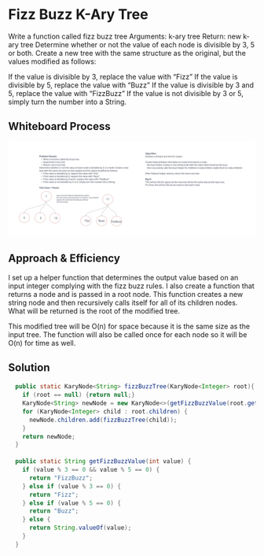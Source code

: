 # Fizz Buzz K-Ary Tree

Write a function called fizz buzz tree
Arguments: k-ary tree
Return: new k-ary tree
Determine whether or not the value of each node is divisible by 3, 5 or both. Create a new tree with the same structure as the original, but the values modified as follows:

If the value is divisible by 3, replace the value with “Fizz”
If the value is divisible by 5, replace the value with “Buzz”
If the value is divisible by 3 and 5, replace the value with “FizzBuzz”
If the value is not divisible by 3 or 5, simply turn the number into a String.

## Whiteboard Process

![Whiteboard](fizzbuzz.jpg)

## Approach & Efficiency

I set up a helper function that determines the output value based on an input integer complying with the fizz buzz rules.  I also create a function that returns a node and is
passed in a root node.  This function creates a new string node and then recursively calls itself for all of its children nodes.  What will be returned is the root of the modified tree.

This modified tree will be O(n) for space because it is the same size as the input tree.  The function will also be called once for each node so it will be O(n) for time as well.


## Solution
```java
  public static KaryNode<String> fizzBuzzTree(KaryNode<Integer> root){
    if (root == null) {return null;}
    KaryNode<String> newNode = new KaryNode<>(getFizzBuzzValue(root.getValue()));
    for (KaryNode<Integer> child : root.children) {
      newNode.children.add(fizzBuzzTree(child));
    }
    return newNode;
  }

  public static String getFizzBuzzValue(int value) {
    if (value % 3 == 0 && value % 5 == 0) {
      return "FizzBuzz";
    } else if (value % 3 == 0) {
      return "Fizz";
    } else if (value % 5 == 0) {
      return "Buzz";
    } else {
      return String.valueOf(value);
    }
  }


  ```
